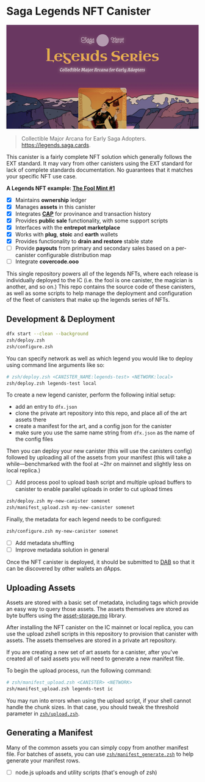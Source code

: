 # Saga Legends NFT Canister

![Preview](preview.png)

>    Collectible Major Arcana for Early Saga Adopters.    
>    https://legends.saga.cards.

This canister is a fairly complete NFT solution which generally follows the EXT standard. It may vary from other canisters using the EXT standard for lack of complete standards documentation. No guarantees that it matches your specific NFT use case.

**A Legends NFT example: [The Fool Mint #1](https://nges7-giaaa-aaaaj-qaiya-cai.raw.ic0.app/0)**

- [x] Maintains **ownership** ledger
- [x] Manages **assets** in this canister
- [x] Integrates [**CAP**](https://cap.ooo) for provinance and transaction history
- [x] Provides **public sale** functionality, with some support scripts
- [x] Interfaces with the **entrepot marketplace**
- [x] Works with **plug**, **stoic** and **earth** wallets
- [x] Provides functionality to **drain and restore** stable state
- [ ] Provide **payouts** from primary and secondary sales based on a per-canister configurable distribution map
- [ ] Integrate **covercode.ooo**

This single repository powers all of the legends NFTs, where each release is individually deployed to the IC (i.e. the fool is one canister, the magician is another, and so on.) This repo contains the source code of these canisters, as well as some scripts to help manage the deployment and configuration of the fleet of canisters that make up the legends series of NFTs.

## Development & Deployment

```zsh
dfx start --clean --background
zsh/deploy.zsh
zsh/configure.zsh
```

You can specify network as well as which legend you would like to deploy using command line arguments like so:

```zsh
# zsh/deploy.zsh <CANISTER_NAME:legends-test> <NETWORK:local>
zsh/deploy.zsh legends-test local
```

To create a new legend canister, perform the following initial setup:

- add an entry to `dfx.json`
- clone the private art repository into this repo, and place all of the art assets there
- create a manifest for the art, and a config json for the canister
- make sure you use the same name string from `dfx.json` as the name of the config files

Then you can deploy your new canister (this will use the canisters config) followed by uploading all of the assets from your manifest (this will take a while—benchmarked with the fool at ~2hr on mainnet and slightly less on local replica.)

- [ ] Add process pool to upload bash script and multiple upload buffers to canister to enable parallel uploads in order to cut upload times

```zsh
zsh/deploy.zsh my-new-canister somenet
zsh/manifest_upload.zsh my-new-canister somenet
```

Finally, the metadata for each legend needs to be configured:

```zsh
zsh/configure.zsh my-new-canister somenet
```

- [ ] Add metadata shuffling
- [ ] Improve metadata solution in general

Once the NFT canister is deployed, it should be submitted to [DAB](https://dab.ooo) so that it can be discovered by other wallets an dApps.

## Uploading Assets

Assets are stored with a basic set of metadata, including tags which provide an easy way to query those assets. The assets themselves are stored as byte buffers using the [asset-storage.mo](https://github.com/aviate-labs/asset-storage.mo) library.

After installing the NFT canister on the IC mainnet or local replica, you can use the upload zshell scripts in this repository to provision that canister with assets. The assets themselves are stored in a private art repository.

If you are creating a new set of art assets for a canister, after you've created all of said assets you will need to generate a new manifest file.

To begin the upload process, run the following command:

```zsh
# zsh/manifest_upload.zsh <CANISTER> <NETWORK>
zsh/manifest_upload.zsh legends-test ic
```

You may run into errors when using the upload script, if your shell cannot handle the chunk sizes. In that case, you should tweak the threshold parameter in [`zsh/upload.zsh`](zsh/upload.zsh#L13).

## Generating a Manifest

Many of the common assets you can simply copy from another manifest file. For batches of assets, you can use [`zsh/manifest_generate.zsh`](./zsh/manifest_generate.zsh) to help generate your manifest rows.

- [ ] node.js uploads and utility scripts (that's enough of zsh)


